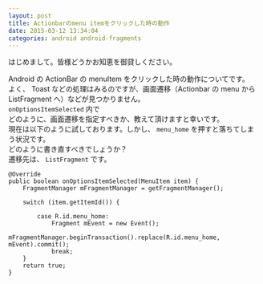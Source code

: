 ```yaml
---
layout: post
title: Actionbarのmenu itemをクリックした時の動作
date: 2015-03-12 13:34:04
categories: android android-fragments
---
```

<!-- {% raw %} -->
<p>はじめまして。皆様どうかお知恵を御貸しください。 </p>

<p>Android の ActionBar の menuItem をクリックした時の動作についてです。 <br>
よく、 Toast などの処理はみるのですが、画面遷移（Actionbar の menu から ListFragment へ）などが見つかりません。 <br>
<code>onOptionsItemSelected</code> 内で <br>
どのように、画面遷移を指定すべきか、教えて頂けますと幸いです。 <br>
現在は以下のように試しております。しかし、 <code>menu_home</code> を押すと落ちてしまう状況です。 <br>
どのように書き直すべきでしょうか？ <br>
遷移先は、 <code>ListFragment</code> です。</p>

<pre><code>@Override
public boolean onOptionsItemSelected(MenuItem item) {
    FragmentManager mFragmentManager = getFragmentManager();

    switch (item.getItemId()) {

        case R.id.menu_home:
            Fragment mEvent = new Event();
            mFragmentManager.beginTransaction().replace(R.id.menu_home, mEvent).commit();
            break;
    }
    return true;
}
</code></pre>
<!-- {% endraw %} -->

